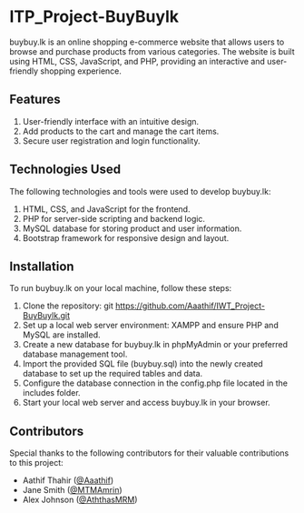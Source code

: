 # ITP_Project-BuyBuylk

buybuy.lk is an online shopping e-commerce website that allows users to browse and purchase products from various categories. The website is built using HTML, CSS, JavaScript, and PHP, providing an interactive and user-friendly shopping experience.

## Features
  1. User-friendly interface with an intuitive design.
  2. Add products to the cart and manage the cart items.
  3. Secure user registration and login functionality.

## Technologies Used
The following technologies and tools were used to develop buybuy.lk:

  1. HTML, CSS, and JavaScript for the frontend.
  2. PHP for server-side scripting and backend logic.
  3. MySQL database for storing product and user information.
  4. Bootstrap framework for responsive design and layout.

## Installation
To run buybuy.lk on your local machine, follow these steps:

  1. Clone the repository: git https://github.com/Aaathif/IWT_Project-BuyBuylk.git
  2. Set up a local web server environment: XAMPP and ensure PHP and MySQL are installed.
  3. Create a new database for buybuy.lk in phpMyAdmin or your preferred database management tool.
  4. Import the provided SQL file (buybuy.sql) into the newly created database to set up the required tables and data.
  5. Configure the database connection in the config.php file located in the includes folder.
  6. Start your local web server and access buybuy.lk in your browser.

## Contributors

Special thanks to the following contributors for their valuable contributions to this project:

- Aathif Thahir ([@Aaathif](https://github.com/Aaathif))
- Jane Smith ([@MTMAmrin](https://github.com/MTMAmrin))
- Alex Johnson ([@AththasMRM](https://github.com/Aatinfo))




